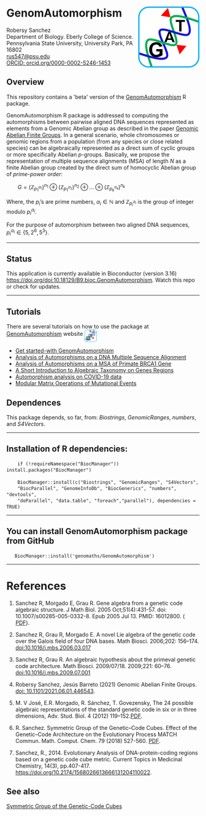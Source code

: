 <!-- README.md is generated from README.Rmd. Please edit that file -->

# GenomAutomorphism [<img src="man/figures/logo.png" align="right" />](https://genomaths.github.io/genomautomorphism)

Robersy Sanchez  
Department of Biology. Eberly College of Science.  
Pennsylvania State University, University Park, PA 16802  
<rus547@psu.edu>  
[ORCID:
orcid.org/0000-0002-5246-1453](https://orcid.org/0000-0002-5246-1453)

## Overview

This repository contains a 'beta' version of the
[GenomAutomorphism](https://github.com/genomaths/GenomAutomorphism) 
R package.

GenomAutomorphism R package is addressed to computing the automorphisms between pairwise
aligned DNA sequences represented as elements from a Genomic Abelian
group as described in the paper [Genomic Abelian Finite
Groups](https://www.biorxiv.org/content/10.1101/2021.06.01.446543v2). In
a general scenario, whole chromosomes or genomic regions from a
population (from any species or close related species) can be
algebraically represented as a direct sum of cyclic groups or more
specifically Abelian *p*-groups. Basically, we propose the
representation of multiple sequence alignments (MSA) of length *N* as a
finite Abelian group created by the direct sum of homocyclic Abelian
group of *prime-power order*:

   *G* = (ℤ<sub>*p*<sub>1</sub><sup>*α*<sub>1</sub></sup></sub>)<sup>*n*<sub>1</sub></sup> ⊕ (ℤ<sub>*p*<sub>1</sub><sup>*α*<sub>2</sub></sup></sub>)<sup>*n*<sub>2</sub></sup> ⊕ … ⊕ (ℤ<sub>*p*<sub>*k*</sub><sup>*α*<sub>*k*</sub></sup></sub>)<sup>*n*<sub>*k*</sub></sup>

Where, the *p*<sub>*i*</sub>’s are prime numbers, *α*<sub>*i*</sub> ∈ ℕ
and ℤ<sub>*p*<sub>*i*</sub><sup>*α*<sub>*i*</sub></sup></sub> is the
group of integer modulo *p*<sub>*i*</sub><sup>*α*<sub>*i*</sub></sup>.

For the purpose of automorphism between two aligned DNA sequences,
*p*<sub>*i*</sub><sup>*α*<sub>*i*</sub></sup> ∈ {5, 2<sup>6</sup>, 5<sup>3</sup>}.

------------------------------------------------------------------------

## Status

This application is currently available in Bioconductor (version 3.16) 
<https://doi.org/doi:10.18129/B9.bioc.GenomAutomorphism>.
Watch this repo or check for updates.

------------------------------------------------------------------------

## Tutorials

There are several tutorials on how to use the package at
[GenomAutomorphism](https://genomaths.github.io/genomautomorphism)
website
[<img src="man/figures/logo.png" align="middle" width="32" height="32" />](https://genomaths.github.io/genomautomorphism)

-   <a href="https://is.gd/zwRaUw" target="_blank" rel="noopener">Get
    started-with GenomAutomorphism</a>
-   <a href="https://is.gd/A03Fkl" target="_blank" rel="noopener">Analysis
    of Automorphisms on a DNA Multiple Sequence Alignment</a>
-   <a href="https://is.gd/gsZcuj" target="_blank" rel="noopener">Analysis
    of Automorphisms on a MSA of Primate BRCA1 Gene</a>
-   <a href="https://is.gd/87wlbL" target="_blank" rel="noopener">A
    Short Introduction to Algebraic Taxonomy on Genes Regions</a>
-   <a href="https://is.gd/836uas" target="_blank" rel="noopener">Automorphism
    analysis on COVID-19 data</a>
-   <a href="https://is.gd/wlyzhr" target="_blank" rel="noopener">Modular
    Matrix Operations of Mutational Events</a>    

## Dependences

This package depends, so far, from: *Biostrings*, *GenomicRanges*,
*numbers*, and *S4Vectors*.

------------------------------------------------------------------------

## Installation of R dependencies:

        if (!requireNamespace("BiocManager")) install.packages("BiocManager")

        BiocManager::install(c("Biostrings", "GenomicRanges", "S4Vectors",
        "BiocParallel", "GenomeInfoDb", "BiocGenerics", "numbers", "devtools",
        "doParallel", "data.table", "foreach","parallel"), dependencies = TRUE)

------------------------------------------------------------------------

## You can install **GenomAutomorphism** package from GitHub

       BiocManager::install('genomaths/GenomAutomorphism')

------------------------------------------------------------------------

# References

1.  Sanchez R, Morgado E, Grau R. Gene algebra from a genetic code
    algebraic structure. J Math Biol. 2005 Oct;51(4):431-57. doi:
    10.1007/s00285-005-0332-8. Epub 2005 Jul 13. PMID: 16012800. (
    [PDF](https://arxiv.org/pdf/q-bio/0412033.pdf)).

2.  Sanchez R, Grau R, Morgado E. A novel Lie algebra of the genetic
    code over the Galois field of four DNA bases. Math Biosci. 2006;202:
    156–174. <doi:10.1016/j.mbs.2006.03.017>

3.  Sanchez R, Grau R. An algebraic hypothesis about the primeval
    genetic code architecture. Math Biosci. 2009/07/18. 2009;221: 60–76.
    [doi:10.1016/j.mbs.2009.07.001](https://doi.org/10.1016/j.mbs.2009.07.001)

4.  Robersy Sanchez, Jesús Barreto (2021) Genomic Abelian Finite Groups.
    [doi:
    10.1101/2021.06.01.446543](https://doi.org/10.1101/2021.06.01.446543).

5.  M. V José, E.R. Morgado, R. Sánchez, T. Govezensky, The 24 possible
    algebraic representations of the standard genetic code in six or in
    three dimensions, Adv. Stud. Biol. 4 (2012)
    119–152.[PDF](https://is.gd/na9eap).

6.  R. Sanchez. Symmetric Group of the Genetic–Code Cubes. Effect of the
    Genetic–Code Architecture on the Evolutionary Process MATCH Commun.
    Math. Comput. Chem. 79 (2018) 527-560.
    [PDF](https://bit.ly/2Z9mjM7).
    
7.  Sanchez, R., 2014. Evolutionary Analysis of DNA-protein-coding regions
    based on a genetic code cube metric. Current Topics in Medicinal Chemistry, 
    14(3), pp.407-417. https://doi.org/10.2174/1568026613666131204110022.

## See also

[Symmetric Group of the Genetic-Code
Cubes](https://github.com/genomaths/GenomeAlgebra_SymmetricGroup)
